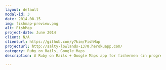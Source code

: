 ```yaml
---
layout: default
modal-id: 3
date: 2014-08-15
img: fishmap-preview.png
alt: FishMap
project-date: June 2014
client: N/A
clienturl: https://github.com/y7kim/FishMap
projecturl: http://salty-lowlands-1370.herokuapp.com/
category: Ruby on Rails, Google Maps
description: A Ruby on Rails + Google Maps app for fishermen (in progress). View on <a href="https://github.com/y7kim/FishMap" target="_blank">Github</a>. <p> Sign on as testuser@test.com (testuser) to play around in the app.

---
```

